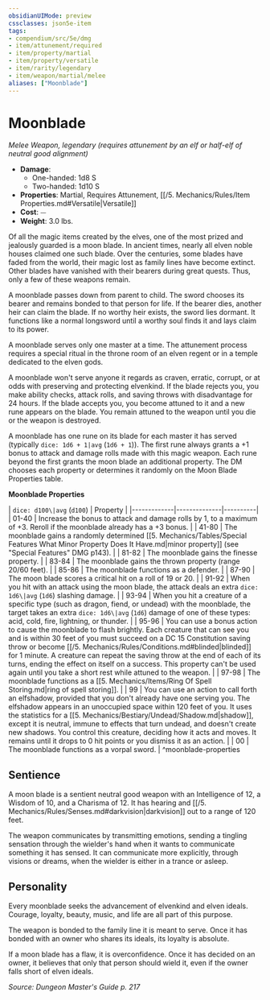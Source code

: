 ```yaml
---
obsidianUIMode: preview
cssclasses: json5e-item
tags:
- compendium/src/5e/dmg
- item/attunement/required
- item/property/martial
- item/property/versatile
- item/rarity/legendary
- item/weapon/martial/melee
aliases: ["Moonblade"]
---
```

# Moonblade
*Melee Weapon, legendary (requires attunement by an elf or half-elf of neutral good alignment)*  

- **Damage**:
  - One-handed: 1d8 S
  - Two-handed: 1d10 S
- **Properties**: Martial, Requires Attunement, [[/5. Mechanics/Rules/Item Properties.md#Versatile\|Versatile]]
- **Cost**: ⏤
- **Weight**: 3.0 lbs.

Of all the magic items created by the elves, one of the most prized and jealously guarded is a moon blade. In ancient times, nearly all elven noble houses claimed one such blade. Over the centuries, some blades have faded from the world, their magic lost as family lines have become extinct. Other blades have vanished with their bearers during great quests. Thus, only a few of these weapons remain.

A moonblade passes down from parent to child. The sword chooses its bearer and remains bonded to that person for life. If the bearer dies, another heir can claim the blade. If no worthy heir exists, the sword lies dormant. It functions like a normal longsword until a worthy soul finds it and lays claim to its power.

A moonblade serves only one master at a time. The attunement process requires a special ritual in the throne room of an elven regent or in a temple dedicated to the elven gods.

A moonblade won't serve anyone it regards as craven, erratic, corrupt, or at odds with preserving and protecting elvenkind. If the blade rejects you, you make ability checks, attack rolls, and saving throws with disadvantage for 24 hours. If the blade accepts you, you become attuned to it and a new rune appears on the blade. You remain attuned to the weapon until you die or the weapon is destroyed.

A moonblade has one rune on its blade for each master it has served (typically `dice: 1d6 + 1|avg` (`1d6 + 1`)). The first rune always grants a +1 bonus to attack and damage rolls made with this magic weapon. Each rune beyond the first grants the moon blade an additional property. The DM chooses each property or determines it randomly on the Moon Blade Properties table.

**Moonblade Properties**

| `dice: d100\|avg` (`d100`) | Property |
|-------------|--------------|----------|
| 01-40 | Increase the bonus to attack and damage rolls by 1, to a maximum of +3. Reroll if the moonblade already has a +3 bonus. |
| 41-80 | The moonblade gains a randomly determined [[5. Mechanics/Tables/Special Features What Minor Property Does It Have.md\|minor property]] (see "Special Features" DMG p143). |
| 81-82 | The moonblade gains the finesse property. |
| 83-84 | The moonblade gains the thrown property (range 20/60 feet). |
| 85-86 | The moonblade functions as a defender. |
| 87-90 | The moon blade scores a critical hit on a roll of 19 or 20. |
| 91-92 | When you hit with an attack using the moon blade, the attack deals an extra `dice: 1d6\|avg` (`1d6`) slashing damage. |
| 93-94 | When you hit a creature of a specific type (such as dragon, fiend, or undead) with the moonblade, the target takes an extra `dice: 1d6\|avg` (`1d6`) damage of one of these types: acid, cold, fire, lightning, or thunder. |
| 95-96 | You can use a bonus action to cause the moonblade to flash brightly. Each creature that can see you and is within 30 feet of you must succeed on a DC 15 Constitution saving throw or become [[/5. Mechanics/Rules/Conditions.md#blinded\|blinded]] for 1 minute. A creature can repeat the saving throw at the end of each of its turns, ending the effect on itself on a success. This property can't be used again until you take a short rest while attuned to the weapon. |
| 97-98 | The moonblade functions as a [[5. Mechanics/Items/Ring Of Spell Storing.md\|ring of spell storing]]. |
| 99 | You can use an action to call forth an elfshadow, provided that you don't already have one serving you. The elfshadow appears in an unoccupied space within 120 feet of you. It uses the statistics for a [[5. Mechanics/Bestiary/Undead/Shadow.md\|shadow]], except it is neutral, immune to effects that turn undead, and doesn't create new shadows. You control this creature, deciding how it acts and moves. It remains until it drops to 0 hit points or you dismiss it as an action. |
| 00 | The moonblade functions as a vorpal sword. |
^moonblade-properties

## Sentience

A moon blade is a sentient neutral good weapon with an Intelligence of 12, a Wisdom of 10, and a Charisma of 12. It has hearing and [[/5. Mechanics/Rules/Senses.md#darkvision\|darkvision]] out to a range of 120 feet.

The weapon communicates by transmitting emotions, sending a tingling sensation through the wielder's hand when it wants to communicate something it has sensed. It can communicate more explicitly, through visions or dreams, when the wielder is either in a trance or asleep.

## Personality

Every moonblade seeks the advancement of elvenkind and elven ideals. Courage, loyalty, beauty, music, and life are all part of this purpose.

The weapon is bonded to the family line it is meant to serve. Once it has bonded with an owner who shares its ideals, its loyalty is absolute.

If a moon blade has a flaw, it is overconfidence. Once it has decided on an owner, it believes that only that person should wield it, even if the owner falls short of elven ideals.

*Source: Dungeon Master's Guide p. 217*